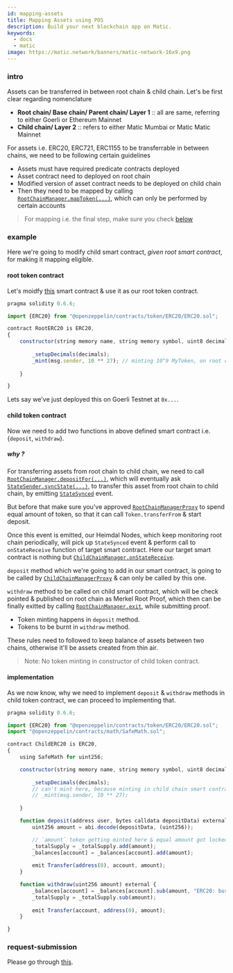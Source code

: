 ```yaml
---
id: mapping-assets
title: Mapping Assets using POS
description: Build your next blockchain app on Matic.
keywords:
  - docs
  - matic
image: https://matic.network/banners/matic-network-16x9.png
---
```


### intro

Assets can be transferred in between root chain & child chain. Let's be first clear regarding nomenclature

- **Root chain/ Base chain/ Parent chain/ Layer 1** :: all are same, referring to either Goerli or Ethereum Mainnet
- **Child chain/ Layer 2** :: refers to either Matic Mumbai or Matic Matic Mainnet

For assets i.e. ERC20, ERC721, ERC1155 to be transferrable in between chains, we need to be following certain guidelines

- Assets must have required predicate contracts deployed
- Asset contract need to deployed on root chain
- Modified version of asset contract needs to be deployed on child chain
- Then they need to be mapped by calling [`RootChainManager.mapToken(...)`](https://github.com/maticnetwork/pos-portal/blob/c50e4144d90fcd63aa3d5600b11ccfff9b395fcf/contracts/root/RootChainManager/RootChainManager.sol#L165), which can only be performed by certain accounts

> For mapping i.e. the final step, make sure you check [below](#request-submission)

### example

Here we're going to modify child smart contract, _given root smart contract_, for making it mapping eligible.

#### root token contract

Let's moidfy [this](https://github.com/maticnetwork/pos-portal/blob/master/contracts/child/ChildToken/ChildERC20.sol) smart contract & use it as our root token contract.

```js
pragma solidity 0.6.6;

import {ERC20} from "@openzeppelin/contracts/token/ERC20/ERC20.sol";

contract RootERC20 is ERC20,
{
    constructor(string memory name, string memory symbol, uint8 decimals) public ERC20(name, symbol) {
        
        _setupDecimals(decimals);
        _mint(msg.sender, 10 ** 27); // minting 10^9 MyToken, on root chain
    
    }

}
```

Lets say we've just deployed this on Goerli Testnet at `0x...`.

#### child token contract

Now we need to add two functions in above defined smart contract i.e. {`deposit`, `withdraw`}.

##### why ?

For transferring assets from root chain to child chain, we need to call [`RootChainManager.depositFor(...)`](https://github.com/maticnetwork/pos-portal/blob/c50e4144d90fcd63aa3d5600b11ccfff9b395fcf/contracts/root/RootChainManager/RootChainManager.sol#L205), which will eventually ask [`StateSender.syncState(...)`](https://github.com/maticnetwork/pos-portal/blob/c50e4144d90fcd63aa3d5600b11ccfff9b395fcf/contracts/root/StateSender/IStateSender.sol#L4), to transfer this asset from root chain to child chain, by emitting [`StateSynced`](https://github.com/maticnetwork/pos-portal/blob/c50e4144d90fcd63aa3d5600b11ccfff9b395fcf/contracts/root/StateSender/DummyStateSender.sol#L29) event. 

But before that make sure you've approved [`RootChainManagerProxy`](https://github.com/maticnetwork/static/blob/e9604415ee2510146cb3030c83d7dbebff6444ad/network/testnet/mumbai/index.json#L52) to spend equal amount of token, so that it can call `Token.transferFrom` & start deposit. 

Once this event is emitted, our Heimdal Nodes, which keep monitoring root chain periodically, will pick up `StateSynced` event & perform call to `onStateReceive` function of target smart contract. Here our target smart contract is nothing but [`ChildChainManager.onStateReceive`](https://github.com/maticnetwork/pos-portal/blob/c50e4144d90fcd63aa3d5600b11ccfff9b395fcf/contracts/child/ChildChainManager/ChildChainManager.sol#L48).

`deposit` method which we're going to add in our smart contract, is going to be called by [`ChildChainManagerProxy`](https://github.com/maticnetwork/static/blob/e9604415ee2510146cb3030c83d7dbebff6444ad/network/testnet/mumbai/index.json#L90) & can only be called by this one.

`withdraw` method to be called on child smart contract, which will be check pointed & published on root chain as Merkel Root Proof, which then can be finally exitted by calling [`RootChainManager.exit`](https://github.com/maticnetwork/pos-portal/blob/c50e4144d90fcd63aa3d5600b11ccfff9b395fcf/contracts/root/RootChainManager/RootChainManager.sol#L279), while submitting proof.

- Token minting happens in `deposit` method.
- Tokens to be burnt in `withdraw` method.

These rules need to followed to keep balance of assets between two chains, otherwise it'll be assets created from thin air.

> Note: No token minting in constructor of child token contract.

#### implementation

As we now know, why we need to implement `deposit` & `withdraw` methods in child token contract, we can proceed to implementing that.

```js
pragma solidity 0.6.6;

import {ERC20} from "@openzeppelin/contracts/token/ERC20/ERC20.sol";
import "@openzeppelin/contracts/math/SafeMath.sol";

contract ChildERC20 is ERC20,
{
    using SafeMath for uint256;

    constructor(string memory name, string memory symbol, uint8 decimals) public ERC20(name, symbol) {
        
        _setupDecimals(decimals);
        // can't mint here, because minting in child chain smart contract's constructor not allowed
        // _mint(msg.sender, 10 ** 27);
    
    }

    function deposit(address user, bytes calldata depositData) external override {
        uint256 amount = abi.decode(depositData, (uint256));

        // `amount` token getting minted here & equal amount got locked in RootChainManager
        _totalSupply = _totalSupply.add(amount);
        _balances[account] = _balances[account].add(amount);
        
        emit Transfer(address(0), account, amount);
    }

    function withdraw(uint256 amount) external {
        _balances[account] = _balances[account].sub(amount, "ERC20: burn amount exceeds balance");
        _totalSupply = _totalSupply.sub(amount);
        
        emit Transfer(account, address(0), amount);
    }

}
```

### request-submission

Please go through [this](/docs/develop/ethereum-matic/submit-mapping-request).
